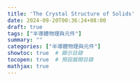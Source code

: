 ```yaml
---
title: 'The Crystal Structure of Solids'
date: 2024-09-20T00:36:24+08:00
draft: true
tags: ["半導體物理與元件"]
summary: ""
categories: ["半導體物理與元件"]
showtoc: true  # 顯示目錄
tocopen: true  # 預設展開目錄
mathjax: true
---
```

